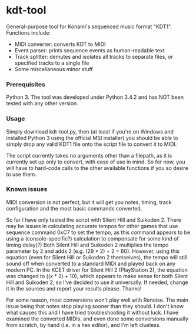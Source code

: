 # kdt-tool
General-purpose tool for Konami's sequenced music format "KDT1". Functions include:
- MIDI converter: converts KDT to MIDI
- Event parser: prints sequence events as human-readable text
- Track splitter: demutes and isolates all tracks to separate files, or specified tracks to a single file
- Some miscellaneous minor stuff

### Prerequisites
Python 3. The tool was developed under Python 3.4.2 and has NOT been tested with any other version.

### Usage
Simply download kdt-tool.py, then (at least if you're on Windows and installed Python 3 using the official MSI installer) you should be able to simply drop any valid KDT1 file onto the script file to convert it to MIDI.

The script currently takes no arguments other than a filepath, as it is currently set up only to convert, with ease of use in mind. So for now, you will have to hard-code calls to the other available functions if you so desire to use them.

### Known issues
MIDI conversion is not perfect, but it will get you notes, timing, track configuration and the most basic commands converted.

So far I have only tested the script with Silent Hill and Suikoden 2. There may be issues in calculating accurate tempos for other games that use sequence command 0xC7 to set the tempo, as this command appears to be using a (console-specific?) calculation to compensate for some kind of timing delay(?) Both Silent Hill and Suikoden 2 multiplies the tempo parameter by 2 and adds 2 (e.g. (29 * 2) + 2 = 60). However, using this equation (even for Silent Hill or Suikoden 2 themselves), the tempo will still sound off when converted to a standard MIDI and played back on any modern PC. In the KCET driver for Silent Hill 2 (PlayStation 2), the equation was changed to ((x * 2) + 10), which appears to make sense for both Silent Hill and Suikoden 2, so I've decided to use it universally. If needed, change it in the sources and report your results please. Thanks!

For some reason, most conversions won't play well with Renoise. The main issue being that notes stop playing sooner than they should. I don't know what causes this and I have tried troubleshooting it without luck. I have examined the converted MIDIs, and even done some conversions manually from scratch, by hand (i.e. in a hex editor), and I'm left clueless.
